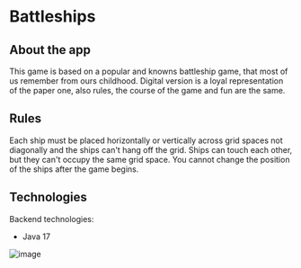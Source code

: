 # Battleships

## About the app
This game is based on a popular and knowns battleship game, that most of us remember from ours childhood.
Digital version is a loyal representation of the paper one, also rules, the course of the game and fun are the same.

## Rules
Each ship must be placed horizontally or vertically across grid spaces not diagonally and the ships can't hang off the grid.
Ships can touch each other, but they can't occupy the same grid space. You cannot change the position of the ships after the game begins.

## Technologies

Backend technologies:

- Java 17

![image](https://user-images.githubusercontent.com/89380131/165106633-4e181bdb-d264-4087-8e82-1023bdb1487a.png)
